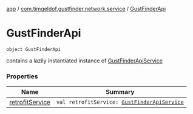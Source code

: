 [app](../../index.md) / [com.timgeldof.gustfinder.network.service](../index.md) / [GustFinderApi](./index.md)

# GustFinderApi

`object GustFinderApi`

contains a lazily instantiated instance of [GustFinderApiService](../-gust-finder-api-service/index.md)

### Properties

| Name | Summary |
|---|---|
| [retrofitService](retrofit-service.md) | `val retrofitService: `[`GustFinderApiService`](../-gust-finder-api-service/index.md) |
